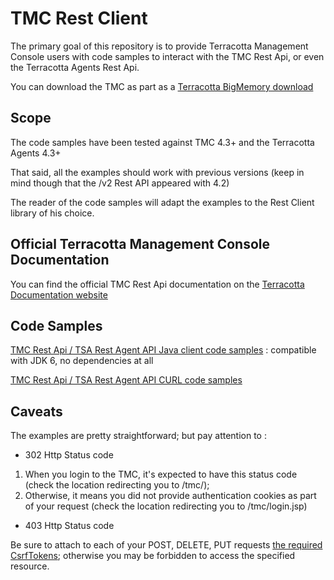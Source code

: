 TMC Rest Client
===============

The primary goal of this repository is to provide Terracotta Management Console users with code samples to interact with the TMC Rest Api, or even the Terracotta Agents Rest Api.

You can download the TMC as part as a [Terracotta BigMemory download](http://terracotta.org/downloads)

Scope
-----

The code samples have been tested against TMC 4.3+ and the Terracotta Agents 4.3+

That said, all the examples should work with previous versions (keep in mind though that the /v2 Rest API appeared with 4.2)

The reader of the code samples will adapt the examples to the Rest Client library of his choice.


Official Terracotta Management Console Documentation
----------------------------------------------------

You can find the official TMC Rest Api documentation on the [Terracotta Documentation website](http://terracotta.org/generated/4.3.1/html/bmm-all/#page/bigmemory-max-webhelp%2F_bigmem_max_all.1.497.html%23)


Code Samples
------------

[TMC Rest Api / TSA Rest Agent API Java client code samples](jdk-no-dependencies-code-samples/) : compatible with JDK 6, no dependencies at all

[TMC Rest Api / TSA Rest Agent API CURL code samples](curl.md)

Caveats
-------

The examples are pretty straightforward; but pay attention to :

* 302 Http Status code

1) When you login to the TMC, it's expected to have this status code (check the location redirecting you to /tmc/);
2) Otherwise, it means you did not provide authentication cookies as part of your request (check the location redirecting you to /tmc/login.jsp)

* 403 Http Status code

Be sure to attach to each of your POST, DELETE, PUT requests [the required CsrfTokens](http://terracotta.org/generated/4.3.1/html/bmm-all/#page/bigmemory-max-webhelp%2Fco-uri_security_for_api_without_tmc.html); otherwise you may be forbidden to access the specified resource.

